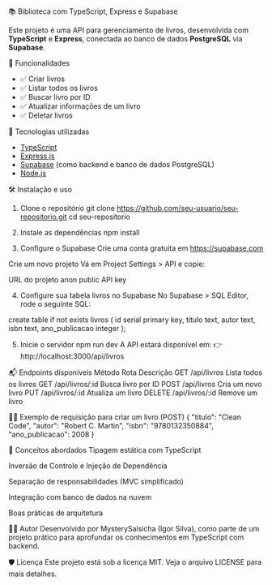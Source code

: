 📚 Biblioteca com TypeScript, Express e Supabase

Este projeto é uma API para gerenciamento de livros, desenvolvida com **TypeScript** e **Express**, conectada ao banco de dados **PostgreSQL** via **Supabase**.

🚀 Funcionalidades

- ✅ Criar livros
- ✅ Listar todos os livros
- ✅ Buscar livro por ID
- ✅ Atualizar informações de um livro
- ✅ Deletar livros


🧠 Tecnologias utilizadas

- [TypeScript](https://www.typescriptlang.org/)
- [Express.js](https://expressjs.com/)
- [Supabase](https://supabase.com/) (como backend e banco de dados PostgreSQL)
- [Node.js](https://nodejs.org/)


🛠️ Instalação e uso

1. Clone o repositório
git clone https://github.com/seu-usuario/seu-repositorio.git
cd seu-repositorio

2. Instale as dependências
npm install

3. Configure o Supabase
Crie uma conta gratuita em https://supabase.com

Crie um novo projeto
Vá em Project Settings > API e copie:

URL do projeto
anon public API key


4. Configure sua tabela livros no Supabase
No Supabase > SQL Editor, rode o seguinte SQL:

create table if not exists livros (
  id serial primary key,
  titulo text,
  autor text,
  isbn text,
  ano_publicacao integer
);

5. Inicie o servidor
npm run dev
A API estará disponível em:
👉 http://localhost:3000/api/livros

📬 Endpoints disponíveis
Método	Rota	Descrição
GET	/api/livros	Lista todos os livros
GET	/api/livros/:id	Busca livro por ID
POST	/api/livros	Cria um novo livro
PUT	/api/livros/:id	Atualiza um livro
DELETE	/api/livros/:id	Remove um livro

🧑‍💻 Exemplo de requisição para criar um livro (POST)
{
  "titulo": "Clean Code",
  "autor": "Robert C. Martin",
  "isbn": "9780132350884",
  "ano_publicacao": 2008
}

🧠 Conceitos abordados
Tipagem estática com TypeScript

Inversão de Controle e Injeção de Dependência

Separação de responsabilidades (MVC simplificado)

Integração com banco de dados na nuvem

Boas práticas de arquitetura

👨‍🏫 Autor
Desenvolvido por MysterySalsicha (Igor Silva), como parte de um projeto prático para aprofundar os conhecimentos em TypeScript com backend.


🛡️ Licença
Este projeto está sob a licença MIT. Veja o arquivo LICENSE para mais detalhes.








